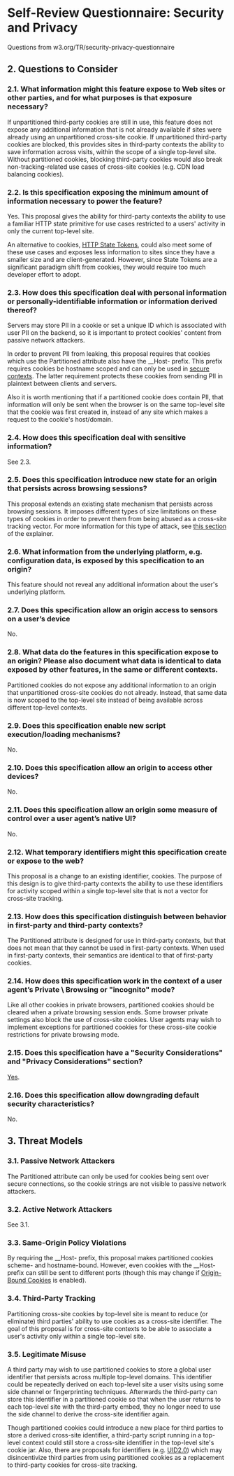 # Self-Review Questionnaire: Security and Privacy

Questions from w3.org/TR/security-privacy-questionnaire

## 2. Questions to Consider

### 2.1. What information might this feature expose to Web sites or other parties, and for what purposes is that exposure necessary?

If unpartitioned third-party cookies are still in use, this feature does not expose any additional information that is not already available if sites were already using an unpartitioned cross-site cookie.
If unpartitioned third-party cookies are blocked, this provides sites in third-party contexts the ability to save information across visits, within the scope of a single top-level site.
Without partitioned cookies, blocking third-party cookies would also break non-tracking-related use cases of cross-site cookies (e.g. CDN load balancing cookies).

### 2.2. Is this specification exposing the minimum amount of information necessary to power the feature?

Yes. This proposal gives the ability for third-party contexts the ability to use a familiar HTTP state primitive for use cases restricted to a users' activity in only the current top-level site.

An alternative to cookies, [HTTP State Tokens](https://github.com/mikewest/http-state-tokens), could also meet some of these use cases and exposes less information to sites since they have a smaller size and are client-generated.
However, since State Tokens are a significant paradigm shift from cookies, they would require too much developer effort to adopt.

### 2.3. How does this specification deal with personal information or personally-identifiable information or information derived thereof?

Servers may store PII in a cookie or set a unique ID which is associated with user PII on the backend, so it is important to protect cookies' content from passive network attackers.

In order to prevent PII from leaking, this proposal requires that cookies which use the Partitioned attribute also have the __Host- prefix.
This prefix requires cookies be hostname scoped and can only be used in [secure contexts](https://www.w3.org/TR/secure-contexts/).
The latter requirement protects these cookies from sending PII in plaintext between clients and servers.

Also it is worth mentioning that if a partitioned cookie does contain PII, that information will only be sent when the browser is on the same top-level site that the cookie was first created in, instead of any site which makes a request to the cookie's host/domain.

### 2.4. How does this specification deal with sensitive information?

See 2.3.

### 2.5. Does this specification introduce new state for an origin that persists across browsing sessions?

This proposal extends an existing state mechanism that persists across browsing sessions.
It imposes different types of size limitations on these types of cookies in order to prevent them from being abused as a cross-site tracking vector.
For more information for this type of attack, see [this section](https://github.com/WICG/CHIPS#applying-the-180-cookies-per-domain-limit) of the explainer.

### 2.6. What information from the underlying platform, e.g. configuration data, is exposed by this specification to an origin?

This feature should not reveal any additional information about the user's underlying platform.

### 2.7. Does this specification allow an origin access to sensors on a user’s device

No.

### 2.8. What data do the features in this specification expose to an origin? Please also document what data is identical to data exposed by other features, in the same or different contexts.

Partitioned cookies do not expose any additional information to an origin that unpartitioned cross-site cookies do not already.
Instead, that same data is now scoped to the top-level site instead of being available across different top-level contexts.

### 2.9. Does this specification enable new script execution/loading mechanisms?

No.

### 2.10. Does this specification allow an origin to access other devices?

No.

### 2.11. Does this specification allow an origin some measure of control over a user agent’s native UI?

No.

### 2.12. What temporary identifiers might this specification create or expose to the web?

This proposal is a change to an existing identifier, cookies.
The purpose of this design is to give third-party contexts the ability to use these identifiers for activity scoped within a single top-level site that is not a vector for cross-site tracking.

### 2.13. How does this specification distinguish between behavior in first-party and third-party contexts?

The Partitioned attribute is designed for use in third-party contexts, but that does not mean that they cannot be used in first-party contexts.
When used in first-party contexts, their semantics are identical to that of first-party cookies.

### 2.14. How does this specification work in the context of a user agent’s Private \ Browsing or "incognito" mode?

Like all other cookies in private browsers, partitioned cookies should be cleared when a private browsing session ends.
Some browser private settings also block the use of cross-site cookies.
User agents may wish to implement exceptions for partitioned cookies for these cross-site cookie restrictions for private browsing mode.

### 2.15. Does this specification have a "Security Considerations" and "Privacy Considerations" section?

[Yes](https://github.com/WICG/CHIPS/blob/main/README.md#security-and-privacy-considerations).

### 2.16. Does this specification allow downgrading default security characteristics?

No.

## 3. Threat Models

### 3.1. Passive Network Attackers

The Partitioned attribute can only be used for cookies being sent over secure connections, so the cookie strings are not visible to passive network attackers.

### 3.2. Active Network Attackers

See 3.1.

### 3.3. Same-Origin Policy Violations

By requiring the __Host- prefix, this proposal makes partitioned cookies scheme- and hostname-bound.
However, even cookies with the __Host- prefix can still be sent to different ports (though this may change if [Origin-Bound Cookies](https://github.com/sbingler/Origin-Bound-Cookies) is enabled).

### 3.4. Third-Party Tracking

Partitioning cross-site cookies by top-level site is meant to reduce (or eliminate) third parties' ability to use cookies as a cross-site identifier.
The goal of this proposal is for cross-site contexts to be able to associate a user's activity only within a single top-level site.

### 3.5. Legitimate Misuse

A third party may wish to use partitioned cookies to store a global user identifier that persists across multiple top-level domains.
This identifier could be repeatedly derived on each top-level site a user visits using some side channel or fingerprinting techniques.
Afterwards the third-party can store this identifier in a partitioned cookie so that when the user returns to each top-level site with the third-party embed, they no longer need to use the side channel to derive the cross-site identifier again.

Though partitioned cookies could introduce a new place for third parties to store a derived cross-site identifier, a third-party script running in a top-level context could still store a cross-site identifier in the top-level site's cookie jar.
Also, there are proposals for identifiers (e.g. [UID2.0](https://www.thetradedesk.com/us/knowledge-center/what-the-tech-is-unified-id-2-0)) which may disincentivize third parties from using partitioned cookies as a replacement to third-party cookies for cross-site tracking.
